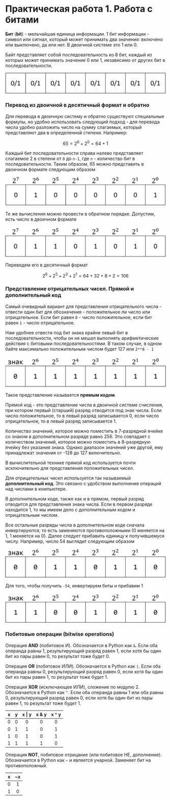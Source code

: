 # Практическая работа 1. Работа с битами

**Бит** \(**bit**\) - мельчайшая единица информации. 1 бит информации - символ или сигнал, который может принимать два значения: включено или выключено, да или нет. В двоичной системе это 1 или 0.

Байт представляет собой последовательность из 8 бит, каждый из которых может принимать значение 0 или 1, независимо от других бит в последовательности.

![](../.gitbook/assets/image%20%2831%29.png)

### Перевод из двоичной в десятичный формат и обратно

Для перевода в двоичную систему и обратно существуют специальные формулы, но удобно использовать следующий подход - для перевода числа удобно разложить число на сумму слагаемых, который представляют два в определенной степени. Например:

$$
65 = 2^6 + 2^0 = 64 + 1
$$

Каждый бит последовательности справа налево представляет слагаемое 2 в степени от `0` до `n-1`, где `n` - количество бит в последовательности. Таким образом, 65 можно представить в двоичном формате следующим образом

![](../.gitbook/assets/image%20%2829%29.png)

Те же вычисления можно провести в обратном порядке. Допустим, есть число в двоичном формате

![](../.gitbook/assets/image%20%2827%29.png)

Переведем его в десятичный формат

$$
2^6 +2^5 + 2^3 + 2^1 = 64 + 32 + 8 + 2 = 106
$$

### Представление отрицательных чисел. Прямой и дополнительный код

Самый очевидный вариант для представления отрицательного числа - отвести один бит для обозначения - положительное ли число или отрицательное. Если бит равен `0` - число положительное, если бит равен `1` - число отрицательное.

Нам удобнее отвести под бит знака крайне левый бит в последовательности, чтобы он не мешал выполнять арифметические действия с битовыми последовательностями. В таком случае, в одном байте максимально положительным числом будет 127 или `2**8 - 1`

![](../.gitbook/assets/image%20%2828%29.png)

Такое представление называется **прямым кодом**.

Прямой код - это представление числа в двоичной системе счисления, при котором первый \(старший\) разряд отводится под знак числа. Если число положительное, то в левый разряд записывается 0, если число отрицательное, то в левый разряд записывается 1.

Количество значений, которое можно поместить в 7-разрядной ячейке со знаком в дополнительном разряде равно 256. Это совпадает с количеством значений, которое можно поместить в 8-разрядную ячейку без указания знака. Однако диапазон значений уже другой, ему принадлежат значения от -128 до 127 включительно.

В вычислительной технике прямой код используется почти исключительно для представления положительных чисел.

Для отрицательных чисел используется так называемый **дополнительный код**. Это связано с удобством выполнения операций над числами в компьютере.

В дополнительном коде, также как и в прямом, первый разряд отводится для представления знака числа. Если в первом разряде находится 1, то мы имеем дело с дополнительным кодом и отрицательным числом.

Все остальные разряды числа в дополнительном коде сначала инвертируются, то есть заменяются противоположными \(0 меняется на 1, 1 меняется на 0\). Далее следует прибавить единицу к получившемуся числу. Например, число 54 выглядит следующим образом

![](../.gitbook/assets/image%20%2830%29.png)

Для того, чтобы получить `-54`, инвертируем биты и прибавим 1

![](../.gitbook/assets/image%20%2832%29.png)

### Побитовые операции \(bitwise operations\)

Операция **AND** \(побитовое И\). Обозначается в Python как `&`. Если оба операнда равны 1, результирующий разряд равен 1, если хотя бы один бит из пары равен 0, то результат тоже будет 0.

Операция **OR** \(побитовое ИЛИ\). Обозначается в Python как `|`. Если оба операнда равны 0, результирующий разряд равен 0, если хотя бы один бит из пары равен 1, то результат тоже будет 1.

Операция **XOR** \(исключающее ИЛИ\), сложение по модулю 2. Обозначается в Python как `^`. Если оба операнда равны 1 или оба равны 0, результирующий разряд равен 0, если хотя бы один бит из пары равен 1, то результат тоже будет 1.

| x | y | x \| y | x & y | x ^ y |
| :---: | :---: | :---: | :---: | :---: |
| 0 | 0 | 0 | 0 | 0 |
| 0 | 1 | 1 | 0 | 1 |
| 1 | 0 | 1 | 0 | 1 |
| 1 | 1 | 1 | 1 | 0 |

Операция **NOT**, побитовое отрицание \(или побитовое НЕ, дополнение\). Обозначается в Python как `~` и является унарной. Заменяет бит на противоположный.

| x | ~x |
| :---: | :---: |
| 0 | 1 |
| 1 | 0 |



